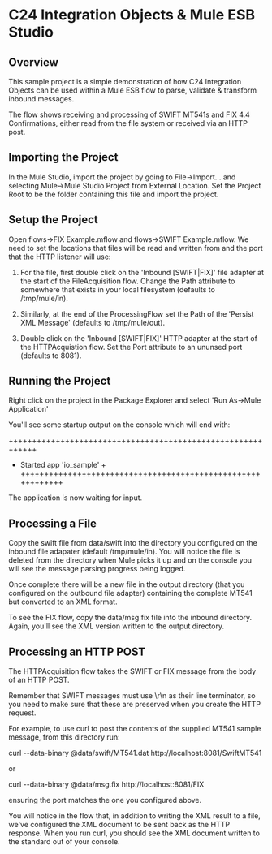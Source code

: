 C24 Integration Objects & Mule ESB Studio
=========================================

Overview
--------

This sample project is a simple demonstration of how C24 Integration Objects can be used within
a Mule ESB flow to parse, validate & transform inbound messages.

The flow shows receiving and processing of SWIFT MT541s and FIX 4.4 Confirmations, either read from the file system or
received via an HTTP post.


Importing the Project
---------------------

In the Mule Studio, import the project by going to File->Import... and selecting Mule->Mule Studio Project from External Location.
Set the Project Root to be the folder containing this file and import the project.


Setup the Project
-----------------

Open flows->FIX Example.mflow and flows->SWIFT Example.mflow. We need to set the locations that files will be read and written from and the port that
the HTTP listener will use:

1. For the file, first double click on the 'Inbound [SWIFT|FIX]' file adapter at the start of the FileAcquisition flow. Change 
the Path attribute to somewhere that exists in your local filesystem (defaults to /tmp/mule/in).

2. Similarly, at the end of the ProcessingFlow set the Path of the 'Persist XML Message' (defaults to /tmp/mule/out).

3. Double click on the 'Inbound [SWIFT|FIX]' HTTP adapter at the start of the HTTPAcquistion flow. Set the Port attribute
to an ununsed port (defaults to 8081).


Running the Project
-------------------

Right click on the project in the Package Explorer and select 'Run As->Mule Application' 

You'll see some startup output on the console which will end with:

++++++++++++++++++++++++++++++++++++++++++++++++++++++++++++
+ Started app 'io_sample'                                  +
++++++++++++++++++++++++++++++++++++++++++++++++++++++++++++

The application is now waiting for input.


Processing a File
-----------------

Copy the swift file from data/swift into the directory you configured on the inbound file adapater
(default /tmp/mule/in). You will notice the file is deleted from the directory when Mule picks it up
and on the console you will see the message parsing progress being logged. 

Once complete there will be
a new file in the output directory (that you configured on the outbound file adapter) containing the
complete MT541 but converted to an XML format.

To see the FIX flow, copy the data/msg.fix file into the inbound directory. Again, you'll see the XML
version written to the output directory.

Processing an HTTP POST
-----------------------

The HTTPAcquisition flow takes the SWIFT or FIX  message from the body of an HTTP POST.

Remember that SWIFT messages must use \r\n as their line terminator, so you need to make sure that
these are preserved when you create the HTTP request.

For example, to use curl to post the contents of the supplied MT541 sample message, from this directory
run:

curl --data-binary @data/swift/MT541.dat http://localhost:8081/SwiftMT541

or

curl --data-binary @data/msg.fix http://localhost:8081/FIX

ensuring the port matches the one you configured above.

You will notice in the flow that, in addition to writing the XML result to a file, we've configured
the XML document to be sent back as the HTTP response. When you run curl, you should see the XML
document written to the standard out of your console.
